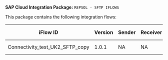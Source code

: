 **SAP Cloud Integration Package:** `REPSOL - SFTP IFLOWS`

This package contains the following integration flows:
<!-- IFLOW_TABLE_START -->
| iFlow ID      | Version | Sender        | Receiver      | Description                        | Details Link |
| ------------- | ------- | ------------- | ------------- | ---------------------------------- | ------------ |
| Connectivity_test_UK2_SFTP_copy | 1.0.1 | NA | NA | N/A | [View Details](./Connectivity_test_UK2_SFTP_copy/README.md) |
<!-- IFLOW_TABLE_END -->

